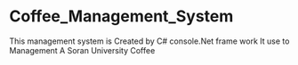 # Coffee_Management_System
This management system is Created by C# console.Net frame work It use to Management A Soran University Coffee

